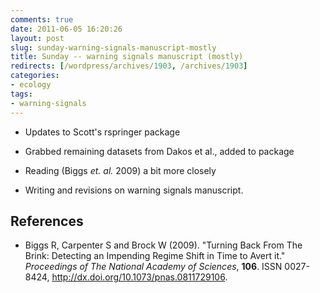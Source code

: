 ```yaml
---
comments: true
date: 2011-06-05 16:20:26
layout: post
slug: sunday-warning-signals-manuscript-mostly
title: Sunday -- warning signals manuscript (mostly)
redirects: [/wordpress/archives/1903, /archives/1903]
categories:
- ecology
tags:
- warning-signals
---
```



	
  * Updates to Scott's rspringer package

	
  * Grabbed remaining datasets from Dakos et al., added to package

	
  * Reading (Biggs _et. al._ 2009) a bit more closely

	
  * Writing and revisions on warning signals manuscript.



## References


- Biggs R, Carpenter S and Brock W (2009).
"Turning Back From The Brink: Detecting an Impending Regime Shift in Time to Avert it."
*Proceedings of The National Academy of Sciences*, **106**.
ISSN 0027-8424, <a href="http://dx.doi.org/10.1073/pnas.0811729106">http://dx.doi.org/10.1073/pnas.0811729106</a>.
